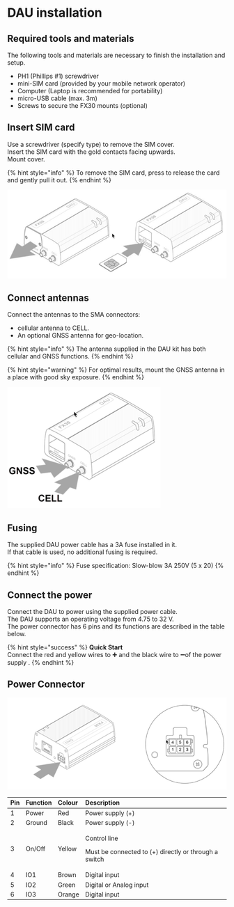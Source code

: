 # DAU installation

## Required tools and materials

The following tools and materials are necessary to finish the installation and setup.

* PH1 \(Phillips \#1\) screwdriver
* mini-SIM card \(provided by your mobile network operator\)
* Computer \(Laptop is recommended for portability\)
* micro-USB cable \(max. 3m\)
* Screws to secure the FX30 mounts \(optional\)

## Insert SIM card

Use a screwdriver \(specify type\) to remove the SIM cover.  
Insert the SIM card with the gold contacts facing upwards.  
Mount cover.

{% hint style="info" %}
To remove the SIM card, press to release the card and gently pull it out.
{% endhint %}

 

![Remove cover and insert SIM](../.gitbook/assets/image%20%286%29.png)

## Connect antennas

Connect the antennas to the SMA connectors:

* cellular antenna to CELL.
* An optional GNSS antenna for geo-location.

{% hint style="info" %}
The antenna supplied in the DAU kit has both cellular and GNSS functions.
{% endhint %}

{% hint style="warning" %}
For optimal results, mount the GNSS antenna in a place with good sky exposure.
{% endhint %}

![](../.gitbook/assets/image%20%287%29.png)

## Fusing

The supplied DAU power cable has a 3A fuse installed in it.   
If that cable is used, no additional fusing is required.

{% hint style="info" %}
Fuse specification: Slow-blow 3A 250V  \(5 x 20\)
{% endhint %}

## Connect the power

Connect the DAU to power using the supplied power cable.  
The DAU supports an operating voltage from 4.75 to 32 V.  
The power connector has 6 pins and its functions are described in the table below.

{% hint style="success" %}
**Quick Start**  
Connect the red and yellow wires to ➕ and the black wire to ➖of the power supply .
{% endhint %}

## Power Connector

![](../.gitbook/assets/image%20%2810%29.png)

<table>
  <thead>
    <tr>
      <th style="text-align:left">Pin</th>
      <th style="text-align:left">Function</th>
      <th style="text-align:left">Colour</th>
      <th style="text-align:left">Description</th>
    </tr>
  </thead>
  <tbody>
    <tr>
      <td style="text-align:left">1</td>
      <td style="text-align:left">Power</td>
      <td style="text-align:left">Red</td>
      <td style="text-align:left">Power supply (+)</td>
    </tr>
    <tr>
      <td style="text-align:left">2</td>
      <td style="text-align:left">Ground</td>
      <td style="text-align:left">Black</td>
      <td style="text-align:left">Power supply (-)</td>
    </tr>
    <tr>
      <td style="text-align:left">3</td>
      <td style="text-align:left">On/Off</td>
      <td style="text-align:left">Yellow</td>
      <td style="text-align:left">
        <p>Control line</p>
        <p>Must be connected to (+) directly or through a switch</p>
      </td>
    </tr>
    <tr>
      <td style="text-align:left">4</td>
      <td style="text-align:left">IO1</td>
      <td style="text-align:left">Brown</td>
      <td style="text-align:left">Digital input</td>
    </tr>
    <tr>
      <td style="text-align:left">5</td>
      <td style="text-align:left">IO2</td>
      <td style="text-align:left">Green</td>
      <td style="text-align:left">Digital or Analog input</td>
    </tr>
    <tr>
      <td style="text-align:left">6</td>
      <td style="text-align:left">IO3</td>
      <td style="text-align:left">Orange</td>
      <td style="text-align:left">Digital input</td>
    </tr>
  </tbody>
</table>


